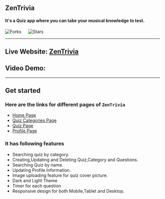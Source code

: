 ## ZenTrivia

#### It's a Quiz app where you can take your musical knowledge to test.

![Forks](https://img.shields.io/github/forks/sanjitsarkar/zentriviax)
&emsp;
![Stars](https://img.shields.io/github/stars/sanjitsarkar/zentriviax)

---

## Live Website: [ZenTrivia](https://zentrivia.vercel.app/)

## Video Demo:

---

## Get started

### Here are the links for different pages of `ZenTrivia`

- [Home Page](https://zentrivia.vercel.app/)
- [Quiz Categories Page](https://zentrivia.vercel.app/categories)
- [Quiz Page](https://zentrivia.vercel.app/quizzes)
- [Profile Page](https://zentrivia.vercel.app/quizzes)

### It has following features

- Searching quiz by category.
- Creating,Updating and Deleting Quiz,Category and Questions.
- Searching Quiz by name.
- Updating Profile Information.
- Image uploading feature for quiz cover picture.
- Dark and Light Theme
- Timer for each question
- Responsive design for both Mobile,Tablet and Desktop.
